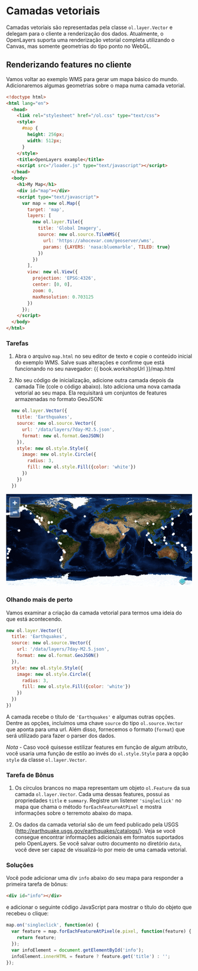 # Camadas vetoriais

Camadas vetoriais são representadas pela classe `ol.layer.Vector` e delegam para o cliente a renderização dos dados. Atualmente, o OpenLayers suporta uma renderização vetorial completa utilizando o Canvas, mas somente geometrias do tipo ponto no WebGL.

## Renderizando features no cliente

Vamos voltar ao exemplo WMS para gerar um mapa básico do mundo. Adicionaremos algumas geometrias sobre o mapa numa camada vetorial.

```html
<!doctype html>
<html lang="en">
  <head>
    <link rel="stylesheet" href="/ol.css" type="text/css">
    <style>
      #map {
        height: 256px;
        width: 512px;
      }
    </style>
    <title>OpenLayers example</title>
    <script src="/loader.js" type="text/javascript"></script>
  </head>
  <body>
    <h1>My Map</h1>
    <div id="map"></div>
    <script type="text/javascript">
      var map = new ol.Map({
        target: 'map',
        layers: [
          new ol.layer.Tile({
            title: 'Global Imagery',
            source: new ol.source.TileWMS({
              url: 'https://ahocevar.com/geoserver/wms',
              params: {LAYERS: 'nasa:bluemarble', TILED: true}
            })
          })
        ],
        view: new ol.View({
          projection: 'EPSG:4326',
          center: [0, 0],
          zoom: 0,
          maxResolution: 0.703125
        })
      });
    </script>
  </body>
</html>
```

### Tarefas

1. Abra o arquivo `map.html` no seu editor de texto e copie o conteúdo inicial do exemplo WMS. Salve suas alterações e confirme que está funcionando no seu navegador: {{ book.workshopUrl }}/map.html

1. No seu código de inicialização, adicione outra camada depois da camada Tile (cole o código abaixo). Isto adiciona uma nova camada vetorial ao seu mapa. Ela requisitará um conjuntos de features armazenadas no formato GeoJSON:

  ```js
    new ol.layer.Vector({
      title: 'Earthquakes',
      source: new ol.source.Vector({
        url: '/data/layers/7day-M2.5.json',
        format: new ol.format.GeoJSON()
      }),
      style: new ol.style.Style({
        image: new ol.style.Circle({
          radius: 3,
          fill: new ol.style.Fill({color: 'white'})
        })
      })
    })
  ```

  ![Localizações de terremoto](vector1.png)

### Olhando mais de perto

Vamos examinar a criação da camada vetorial para termos uma ideia do que está acontecendo.

```js
new ol.layer.Vector({
  title: 'Earthquakes',
  source: new ol.source.Vector({
    url: '/data/layers/7day-M2.5.json',
    format: new ol.format.GeoJSON()
  }),
  style: new ol.style.Style({
    image: new ol.style.Circle({
      radius: 3,
      fill: new ol.style.Fill({color: 'white'})
    })
  })
})
```

A camada recebe o título de `'Earthquakes'` e algumas outras opções. Dentre as opções, incluímos uma chave `source` do tipo `ol.source.Vector` que aponta para uma url. Além disso, fornecemos o formato (`format`) que será utilizado para fazer o parser dos dados.

*Nota* - Caso você quisesse estilizar features em função de algum atributo, você usaria uma função de estilo ao invés do `ol.style.Style` para a opção `style` da classe `ol.layer.Vector`.

### Tarefa de Bônus

1. Os círculos brancos no mapa representam um objeto `ol.Feature` da sua camada `ol.layer.Vector`. Cada uma dessas features, possui as propriedades `title` e `summary`. Registre um listener `'singleclick'` no mapa que chama o método `forEachFeatureAtPixel` e mostra informações sobre o terremoto abaixo do mapa.

1. Os dados da camada vetorial são de um feed publicado pela USGS (http://earthquake.usgs.gov/earthquakes/catalogs/). Veja se você consegue encontrar informações adicionais em formatos suportados pelo OpenLayers. Se você salvar outro documento no diretório `data`, você deve ser capaz de visualizá-lo por meio de uma camada vetorial. 

### Soluções

Você pode adicionar uma div `info` abaixo do seu mapa para responder a primeira tarefa de bônus:

```html
<div id="info"></div>
```

e adicionar o seguinte código JavaScript para mostrar o título do objeto que recebeu o clique:

```js
map.on('singleclick', function(e) {
  var feature = map.forEachFeatureAtPixel(e.pixel, function(feature) {
    return feature;
  });
  var infoElement = document.getElementById('info');
  infoElement.innerHTML = feature ? feature.get('title') : '';
});
```
